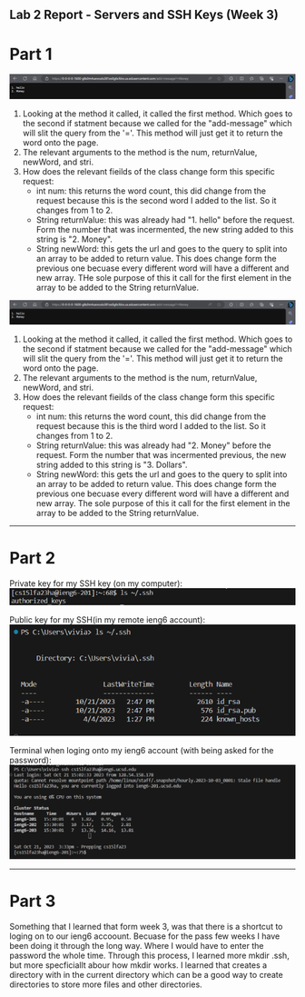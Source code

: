 ## Lab 2 Report - Servers and SSH Keys (Week 3)

# Part 1
![Image](https://raw.githubusercontent.com/viviantran706/cse15l-lab-report/main/Screenshot%202023-10-18%20190330.png)
1. Looking at the method it called, it called the first method. Which goes to the second if statment because we called for the
 "add-message" which will slit the query from the '='. This method will just get it to return the word onto the page.
2. The relevant arguments to the method is the num, returnValue, newWord, and stri.
3. How does the relevant fieilds of the class change form this specific request:
   - int num: this returns the word count, this did change from the request because this is the second word I added to the list.
     So it changes from 1 to 2.
   - String returnValue: this was already had "1. hello" before the request. Form the number that was incermented, the new string
     added to this string is "2. Money".
   - String newWord: this gets the url and goes to the query to split into an array to be added to return value. This does
     change form the previous one becuase every different word will have a different and new array. THe sole purpose of this it
     call for the first element in the array to be added to the String returnValue.


![Image](https://raw.githubusercontent.com/viviantran706/cse15l-lab-report/main/Screenshot%202023-10-18%20190330.png)
1. Looking at the method it called, it called the first method. Which goes to the second if statment because we called for the
 "add-message" which will slit the query from the '='. This method will just get it to return the word onto the page.
2. The relevant arguments to the method is the num, returnValue, newWord, and stri.
3. How does the relevant fieilds of the class change form this specific request:
   - int num: this returns the word count, this did change from the request because this is the third word I added to the list.
     So it changes from 1 to 2.
   - String returnValue: this was already had "2. Money" before the request. Form the number that was incermented previous, the new string
     added to this string is "3. Dollars".
   - String newWord: this gets the url and goes to the query to split into an array to be added to return value. This does
     change form the previous one becuase every different word will have a different and new array. The sole purpose of this it
     call for the first element in the array to be added to the String returnValue.


------------
# Part 2


Private key for my SSH key (on my computer):
![Image](https://raw.githubusercontent.com/viviantran706/cse15l-lab-report/main/Screenshot%202023-10-21%20145957.png)


Public key for my SSH(in my remote ieng6 account):
![Image](https://raw.githubusercontent.com/viviantran706/cse15l-lab-report/main/Screenshot%202023-10-21%20150026.png)


Terminal when loging onto my ieng6 account (with being asked for  the password):
![Image](https://raw.githubusercontent.com/viviantran706/cse15l-lab-report/main/Screenshot%202023-10-21%20153405.png)

----
# Part 3

Something that I learned that form week 3, was that there is a shortcut to loging on to our ieng6 accoount. Becuase for the pass few weeks I have been doing it through the long way. Where I would have to enter the password the whole time. Through this process, I learned more mkdir .ssh, but more specficiallt abour how mkdir works. I learned that creates a directory with in the current directory which can be a good way to create directories to store more files and other directories.
